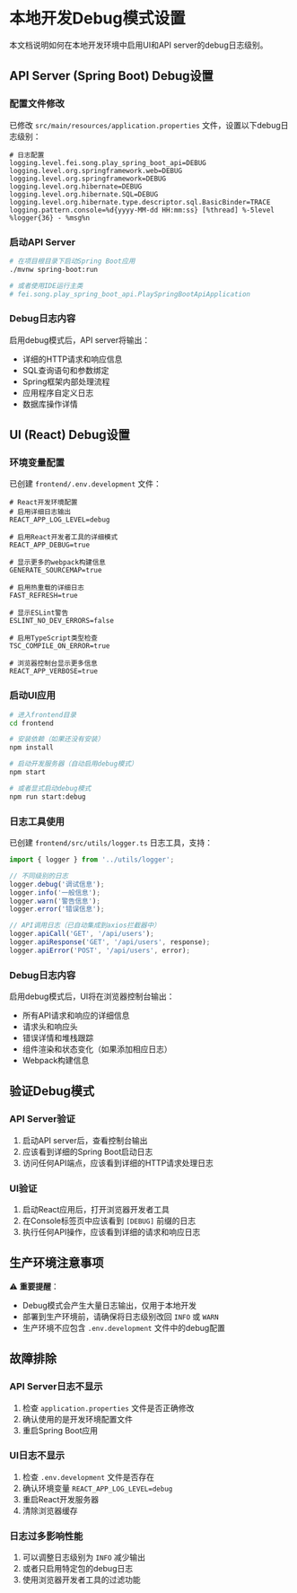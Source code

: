 # 本地开发Debug模式设置

本文档说明如何在本地开发环境中启用UI和API server的debug日志级别。

## API Server (Spring Boot) Debug设置

### 配置文件修改

已修改 `src/main/resources/application.properties` 文件，设置以下debug日志级别：

```properties
# 日志配置
logging.level.fei.song.play_spring_boot_api=DEBUG
logging.level.org.springframework.web=DEBUG
logging.level.org.springframework=DEBUG
logging.level.org.hibernate=DEBUG
logging.level.org.hibernate.SQL=DEBUG
logging.level.org.hibernate.type.descriptor.sql.BasicBinder=TRACE
logging.pattern.console=%d{yyyy-MM-dd HH:mm:ss} [%thread] %-5level %logger{36} - %msg%n
```

### 启动API Server

```bash
# 在项目根目录下启动Spring Boot应用
./mvnw spring-boot:run

# 或者使用IDE运行主类
# fei.song.play_spring_boot_api.PlaySpringBootApiApplication
```

### Debug日志内容

启用debug模式后，API server将输出：
- 详细的HTTP请求和响应信息
- SQL查询语句和参数绑定
- Spring框架内部处理流程
- 应用程序自定义日志
- 数据库操作详情

## UI (React) Debug设置

### 环境变量配置

已创建 `frontend/.env.development` 文件：

```env
# React开发环境配置
# 启用详细日志输出
REACT_APP_LOG_LEVEL=debug

# 启用React开发者工具的详细模式
REACT_APP_DEBUG=true

# 显示更多的webpack构建信息
GENERATE_SOURCEMAP=true

# 启用热重载的详细日志
FAST_REFRESH=true

# 显示ESLint警告
ESLINT_NO_DEV_ERRORS=false

# 启用TypeScript类型检查
TSC_COMPILE_ON_ERROR=true

# 浏览器控制台显示更多信息
REACT_APP_VERBOSE=true
```

### 启动UI应用

```bash
# 进入frontend目录
cd frontend

# 安装依赖（如果还没有安装）
npm install

# 启动开发服务器（自动启用debug模式）
npm start

# 或者显式启动debug模式
npm run start:debug
```

### 日志工具使用

已创建 `frontend/src/utils/logger.ts` 日志工具，支持：

```typescript
import { logger } from '../utils/logger';

// 不同级别的日志
logger.debug('调试信息');
logger.info('一般信息');
logger.warn('警告信息');
logger.error('错误信息');

// API调用日志（已自动集成到axios拦截器中）
logger.apiCall('GET', '/api/users');
logger.apiResponse('GET', '/api/users', response);
logger.apiError('POST', '/api/users', error);
```

### Debug日志内容

启用debug模式后，UI将在浏览器控制台输出：
- 所有API请求和响应的详细信息
- 请求头和响应头
- 错误详情和堆栈跟踪
- 组件渲染和状态变化（如果添加相应日志）
- Webpack构建信息

## 验证Debug模式

### API Server验证

1. 启动API server后，查看控制台输出
2. 应该看到详细的Spring Boot启动日志
3. 访问任何API端点，应该看到详细的HTTP请求处理日志

### UI验证

1. 启动React应用后，打开浏览器开发者工具
2. 在Console标签页中应该看到 `[DEBUG]` 前缀的日志
3. 执行任何API操作，应该看到详细的请求和响应日志

## 生产环境注意事项

⚠️ **重要提醒**：

- Debug模式会产生大量日志输出，仅用于本地开发
- 部署到生产环境前，请确保将日志级别改回 `INFO` 或 `WARN`
- 生产环境不应包含 `.env.development` 文件中的debug配置

## 故障排除

### API Server日志不显示

1. 检查 `application.properties` 文件是否正确修改
2. 确认使用的是开发环境配置文件
3. 重启Spring Boot应用

### UI日志不显示

1. 检查 `.env.development` 文件是否存在
2. 确认环境变量 `REACT_APP_LOG_LEVEL=debug`
3. 重启React开发服务器
4. 清除浏览器缓存

### 日志过多影响性能

1. 可以调整日志级别为 `INFO` 减少输出
2. 或者只启用特定包的debug日志
3. 使用浏览器开发者工具的过滤功能